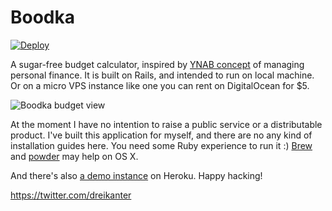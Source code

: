 # Boodka

[![Deploy](https://www.herokucdn.com/deploy/button.png)](https://heroku.com/deploy)

A sugar-free budget calculator, inspired by [YNAB concept](http://www.youneedabudget.com/method) of managing personal finance. It is built on Rails, and intended to run on local machine. Or on a micro VPS instance like one you can rent on DigitalOcean for $5.

![Boodka budget view](https://monosnap.com/file/2ngsb7TExTaByStPWtloSM5NmO90It.png)

At the moment I have no intention to raise a public service or a distributable product. I've built this application for myself, and there are no any kind of installation guides here. You need some Ruby experience to run it :) [Brew](http://brew.sh) and [powder](https://github.com/Rodreegez/powder) may help on OS X.

And there's also [a demo instance](http://boodka-demo.herokuapp.com) on Heroku. Happy hacking!

https://twitter.com/dreikanter
